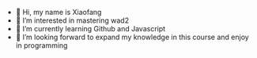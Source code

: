- 👋 Hi, my name is Xiaofang
- 👀 I’m interested in mastering wad2
- 🌱 I’m currently learning Github and Javascript
- 💞️ I’m looking forward to expand my knowledge in this course and enjoy in programming 


<!---
xffeng2021/xffeng2021 is a ✨ special ✨ repository because its `README.md` (this file) appears on your GitHub profile.
You can click the Preview link to take a look at your changes.
--->
